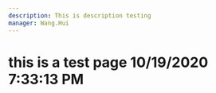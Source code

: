 ```yaml
---
description: This is description testing
manager: Wang.Hui
---
```

# this is a test page 10/19/2020 7:33:13 PM